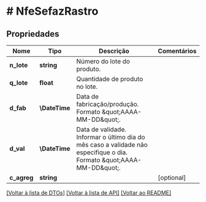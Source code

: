 # # NfeSefazRastro

## Propriedades

Nome | Tipo | Descrição | Comentários
------------ | ------------- | ------------- | -------------
**n_lote** | **string** | Número do lote do produto. |
**q_lote** | **float** | Quantidade de produto no lote. |
**d_fab** | **\DateTime** | Data de fabricação/produção. Formato \&quot;AAAA-MM-DD\&quot;. |
**d_val** | **\DateTime** | Data de validade. Informar o último dia do mês caso a validade não especifique o dia. Formato \&quot;AAAA-MM-DD\&quot;. |
**c_agreg** | **string** |  | [optional]

[[Voltar à lista de DTOs]](../../README.md#models) [[Voltar à lista de API]](../../README.md#endpoints) [[Voltar ao README]](../../README.md)
